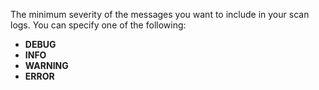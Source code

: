 The minimum severity of the messages you want to include in your scan logs. You can specify one of the following:
* **DEBUG**
* **INFO**
* **WARNING**
* **ERROR**